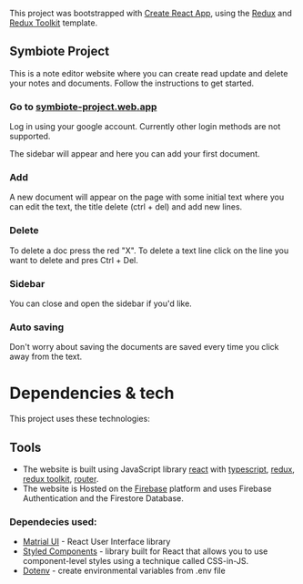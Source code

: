 This project was bootstrapped with [Create React App](https://github.com/facebook/create-react-app), using the [Redux](https://redux.js.org/) and [Redux Toolkit](https://redux-toolkit.js.org/) template.

## Symbiote Project

This is a note editor website where you can create read update and delete your notes and documents. 
Follow the instructions to get started.

### Go to [symbiote-project.web.app](https://symbiote-project.web.app/)
Log in using your google account. Currently other login methods are not supported.

The sidebar will appear and here you can add your first document. 
### Add 
A new document will appear on the page with some initial text where you can edit the text, the title delete (ctrl + del) and add new lines.

### Delete 
To delete a doc press the red "X". To delete a text line click on the line you want to delete and pres Ctrl + Del.

### Sidebar
You can close and open the sidebar if you'd like. 

### Auto saving
Don't worry about saving the documents are saved every time you click away from the text.

# Dependencies & tech
This project uses these technologies:

## Tools
- The website is built using JavaScript library [react](https://reactjs.org/) with [typescript](https://www.typescriptlang.org/), [redux](https://redux.js.org/), [redux toolkit](https://redux-toolkit.js.org/), [router](https://reactrouter.com/).
- The website is Hosted on the [Firebase](https://firebase.google.com/) platform and uses Firebase Authentication and the Firestore Database.

### Dependecies used: ###
  * [Matrial UI](https://mui.com/) - React User Interface library 
  * [Styled Components](https://styled-components.com/) - library built for React that allows you to use component-level styles using a technique called CSS-in-JS.
  * [Dotenv](https://github.com/motdotla/dotenv) - create environmental variables from .env file
  








